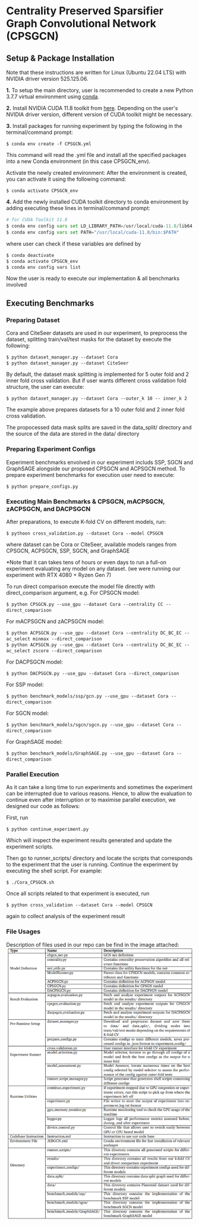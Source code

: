 # Centrality Preserved Sparsifier Graph Convolutional Network (CPSGCN)
## Setup & Package Installation
Note that these instructions are written for Linux (Ubuntu 22.04 LTS) with NVIDIA driver version 525.125.06.

**1.** To setup the main directory, user is recommended to create a new Python 3.7.7 virtual environment using [conda](https://conda.io/projects/conda/en/latest/index.html "Conda Homepage").

**2.** Install NVIDIA CUDA 11.8 toolkit from [here](https://developer.nvidia.com/cuda-11-8-0-download-archive "cudatoolkit Homepage"). Depending on the user's NVIDIA driver version, different version of CUDA toolkit might be necessary.

**3.** Install packages for running experiment by typing the following in the terminal/command prompt:


```
$ conda env create -f CPSGCN.yml
```

This command will read the .yml file and install all the specified packages into a new Conda environment (in this case CPSGCN_env).

Activate the newly created environment: After the environment is created, you can activate it using the following command:


```
$ conda activate CPSGCN_env
```

**4.** Add the newly installed CUDA toolkit directory to conda environment by adding executing these lines in terminal/command prompt:

```python
# for CUDA Toolkit 11.8
$ conda env config vars set LD_LIBRARY_PATH=/usr/local/cuda-11.8/lib64
$ conda env config vars set PATH="/usr/local/cuda-11.8/bin:$PATH"
```
where user can check if these variables are defined by
```
$ conda deactivate
$ conda activate CPSGCN_env
$ conda env config vars list
```

Now the user is ready to execute our implementation & all benchmarks involved

## Executing Benchmarks
### Preparing Dataset
Cora and CiteSeer datasets are used in our experiment, to preprocess the dataset, splitting train/val/test masks for the dataset by execute the following:
```
$ python dataset_manager.py --dataset Cora
$ python dataset_manager.py --dataset CiteSeer
```
By default, the dataset mask splitting is implemented for 5 outer fold and 2 inner fold cross validation. But if user wants different cross validation fold structure, the user can execute:
```
$ python dataset_manager.py --dataset Cora --outer_k 10 -- inner_k 2
```
The example above prepares datasets for a 10 outer fold and 2 inner fold cross validation.

The propocessed data mask splits are saved in the data_split/ directory and the source of the data are stored in the data/ directory

### Preparing Experiment Configs
Experiment benchmarks envolved in our experiment includs SSP, SGCN and GraphSAGE alongside our proposed CPSGCN and ACPSGCN method. To prepare experiment benchmarks for execution user need to execute:
```
$ python prepare_configs.py 
```

### Executing Main Benchmarks & CPSGCN, mACPSGCN, zACPSGCN, and DACPSGCN
After preparations, to execute K-fold CV on different models, run:
```
$ pythoon cross_validation.py --dataset Cora --model CPSGCN
```
where dataset can be Cora or CiteSeer, 
available models ranges from CPSGCN, ACPSGCN, SSP, SGCN, and GraphSAGE

*Note that it can takes tens of hours or even days to run a full-on experiment evaluating any model on any dataset. (we were running our experiment with RTX 4080 + Ryzen Gen 7)

To run direct comparison execute the model file directly with direct_comparison argument, e.g.
For CPSGCN model:
```
$ python CPSGCN.py --use_gpu --dataset Cora --centrality CC --direct_comparison
```
For mACPSGCN and zACPSGCN model:
```
$ python ACPSGCN.py --use_gpu --dataset Cora --centrality DC_BC_EC --ac_select minmax --direct_comparison
$ python ACPSGCN.py --use_gpu --dataset Cora --centrality DC_BC_EC --ac_select zscore --direct_comparison
```
For DACPSGCN model:
```
$ python DACPSGCN.py --use_gpu --dataset Cora --direct_comparison
```
For SSP model:
```
$ python benchmark_models/ssp/gcn.py --use_gpu --dataset Cora --direct_comparison
```
For SGCN model:
```
$ python benchmark_models/sgcn/sgcn.py --use_gpu --dataset Cora --direct_comparison
```
For GraphSAGE model:
```
$ python benchmark_models/GraphSAGE.py --use_gpu --dataset Cora --direct_comparison
```

### Parallel Execution
As it can take a long time to run experiments and sometimes the experiment can be interrupted due to various reasons. Hence, to allow the evaluation to continue even after interruption or to maximise parallel execution, we designed our code as follows:

First, run
```
$ python continue_experiment.py
```
Which will inspect the experiment results generated and update the experiment scripts.

Then go to runner_scripts/ directory and locate the scripts that corresponds to the experiment that the user is running. Continue the experiment by executing the shell script. For example:

```
$ ./Cora_CPSGCN.sh
```

Once all scripts related to that experiment is executed, run
```
$ python cross_validation --dataset Cora --model CPSGCN
```
again to collect analysis of the experiment result

### File Usages
Description of files used in our repo can be find in the image attached:
![Repo Description](images/repo_description.png)


